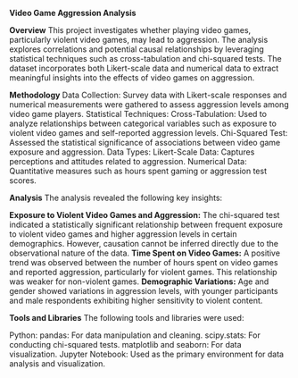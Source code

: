 **Video Game Aggression Analysis**

**Overview**
This project investigates whether playing video games, particularly violent video games, may lead to aggression. The analysis explores correlations and potential causal relationships by leveraging statistical techniques such as cross-tabulation and chi-squared tests. The dataset incorporates both Likert-scale data and numerical data to extract meaningful insights into the effects of video games on aggression.

**Methodology**
Data Collection: Survey data with Likert-scale responses and numerical measurements were gathered to assess aggression levels among video game players.
Statistical Techniques:
Cross-Tabulation: Used to analyze relationships between categorical variables such as exposure to violent video games and self-reported aggression levels.
Chi-Squared Test: Assessed the statistical significance of associations between video game exposure and aggression.
Data Types:
Likert-Scale Data: Captures perceptions and attitudes related to aggression.
Numerical Data: Quantitative measures such as hours spent gaming or aggression test scores.

**Analysis**
The analysis revealed the following key insights:

**Exposure to Violent Video Games and Aggression:**
The chi-squared test indicated a statistically significant relationship between frequent exposure to violent video games and higher aggression levels in certain demographics.
However, causation cannot be inferred directly due to the observational nature of the data.
**Time Spent on Video Games:**
A positive trend was observed between the number of hours spent on video games and reported aggression, particularly for violent games. This relationship was weaker for non-violent games.
**Demographic Variations:**
Age and gender showed variations in aggression levels, with younger participants and male respondents exhibiting higher sensitivity to violent content.

**Tools and Libraries**
The following tools and libraries were used:

Python:
pandas: For data manipulation and cleaning.
scipy.stats: For conducting chi-squared tests.
matplotlib and seaborn: For data visualization.
Jupyter Notebook: Used as the primary environment for data analysis and visualization.
